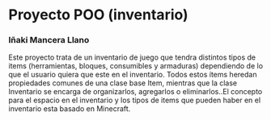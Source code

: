 # Proyecto POO (inventario)
### Iñaki Mancera Llano
Este proyecto trata de un inventario de juego que tendra distintos tipos de items (herramientas, bloques, consumibles y armaduras) dependiendo de lo que el usuario quiera que este en el inventario. Todos estos ítems heredan propiedades comunes de una clase base Item, mientras que la clase Inventario se encarga de organizarlos, agregarlos o eliminarlos..El concepto para el espacio en el inventario y los tipos de items que pueden haber en el inventario esta basado en Minecraft.
